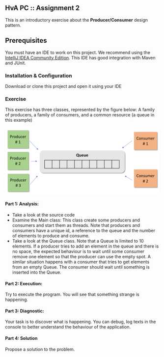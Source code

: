 ##  HvA PC :: Assignment 2
This is an introductory exercise about the **Producer/Consumer** design pattern. 

## Prerequisites
You must have an IDE to work on this project. We recommend using the [IntelliJ IDEA Community Edition](https://www.jetbrains.com/idea/download/#section=mac). This IDE has good integration with Maven and JUnit.

### Installation & Configuration

Download or clone this project and open it using your IDE

### Exercise

This exercise has three classes, represented by the figure below: A family of producers, a family of consumers, and a common resource (a queue in this example)

![](docs/pc.png)

#### Part 1: Analysis:

- Take a look at the source code
- Examine the Main class: This class create some producers and consumers and start them as threads. Note that producers and consumers have a unique id, a reference to the queue and the number of elements to produce and consume.
- Take a look at the Queue class. Note that a Queue is limited to 10 elements. If a producer tries to add an element in the queue and there is no space, the expected behaviour is to wait until some consumer remove one element so that the producer can use the empty spot. A similar situation happens with a consumer that tries to get elements from an empty Queue. The consumer should wait until something is inserted into the Queue.

#### Part 2: Execution:

Try to execute the program. You will see that something strange is happening. 

#### Part 3: Diagnostic:
Your task is to discover what is happening. You can debug, log texts in the console to better understand the behaviour of the application.

#### Part 4: Solution
Propose a solution to the problem. 